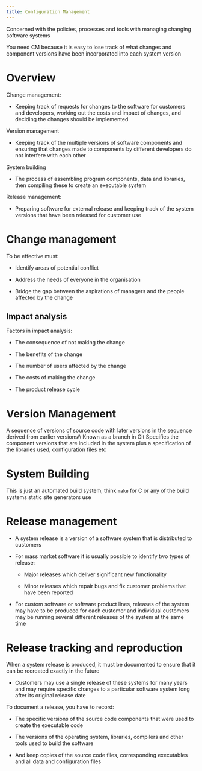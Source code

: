 ```yaml
---
title: Configuration Management
---
```


<Definition name="Configuration Management">
Concerned with the policies, processes and tools with managing changing software systems
</Definition>

You need CM because it is easy to lose track of what changes and
component versions have been incorporated into each system version

# Overview

Change management:

- Keeping track of requests for changes to the software for customers
  and developers, working out the costs and impact of changes, and
  deciding the changes should be implemented

Version management

- Keeping track of the multiple versions of software components and
  ensuring that changes made to components by different developers do
  not interfere with each other

System building

- The process of assembling program components, data and libraries,
  then compiling these to create an executable system

Release management:

- Preparing software for external release and keeping track of the
  system versions that have been released for customer use

# Change management

To be effective must:

- Identify areas of potential conflict

- Address the needs of everyone in the organisation

- Bridge the gap between the aspirations of managers and the people
  affected by the change

## Impact analysis

Factors in impact analysis:

- The consequence of not making the change

- The benefits of the change

- The number of users affected by the change

- The costs of making the change

- The product release cycle

# Version Management

<Definition name="Codelines">
A sequence of versions of source code with later versions in the sequence derived from earlier versions\\
Known as a branch in Git
</Definition>

<Definition name="Baselines">
Specifies the component versions that are included in the system plus a specification of the libraries used, configuration files etc
</Definition>

# System Building

This is just an automated build system, think `make` for C or any of the
build systems static site generators use

# Release management

- A system release is a version of a software system that is
  distributed to customers

- For mass market software it is usually possible to identify two
  types of release:

  - Major releases which deliver significant new functionality

  - Minor releases which repair bugs and fix customer problems that
    have been reported

- For custom software or software product lines, releases of the
  system may have to be produced for each customer and individual
  customers may be running several different releases of the system at
  the same time

# Release tracking and reproduction

When a system release is produced, it must be documented to ensure that
it can be recreated exactly in the future

- Customers may use a single release of these systems for many years
  and may require specific changes to a particular software system
  long after its original release date

To document a release, you have to record:

- The specific versions of the source code components that were used
  to create the executable code

- The versions of the operating system, libraries, compilers and other
  tools used to build the software

- And keep copies of the source code files, corresponding executables
  and all data and configuration files

